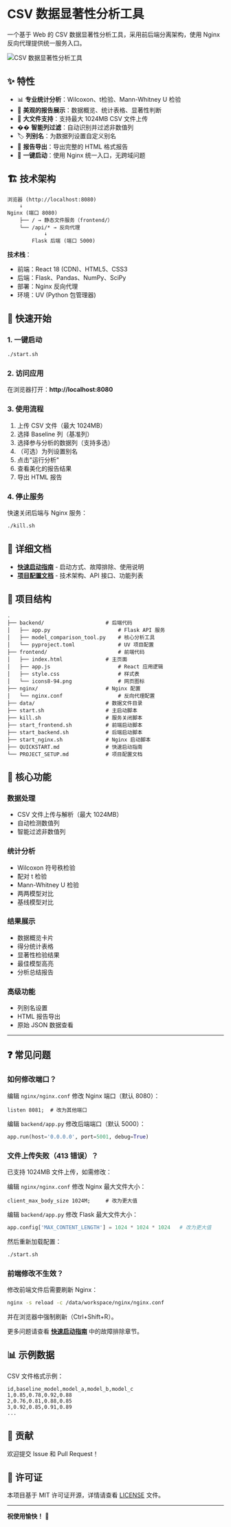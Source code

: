 # CSV 数据显著性分析工具

一个基于 Web 的 CSV 数据显著性分析工具，采用前后端分离架构，使用 Nginx 反向代理提供统一服务入口。

![CSV 数据显著性分析工具](./document/PagePreview.jpeg)

## ✨ 特性

- 📊 **专业统计分析**：Wilcoxon、t检验、Mann-Whitney U 检验
- 🎨 **美观的报告展示**：数据概览、统计表格、显著性判断
- 📁 **大文件支持**：支持最大 1024MB CSV 文件上传
- �� **智能列过滤**：自动识别并过滤非数值列
- 🏷️ **列别名**：为数据列设置自定义别名
- 💾 **报告导出**：导出完整的 HTML 格式报告
- 🚀 **一键启动**：使用 Nginx 统一入口，无跨域问题

## 🏗️ 技术架构

```
浏览器 (http://localhost:8080)
    ↓
Nginx (端口 8080)
    ├── / → 静态文件服务（frontend/）
    └── /api/* → 反向代理
            ↓
        Flask 后端 (端口 5000)
```

**技术栈**：
- 前端：React 18 (CDN)、HTML5、CSS3
- 后端：Flask、Pandas、NumPy、SciPy
- 部署：Nginx 反向代理
- 环境：UV (Python 包管理器)

## 🚀 快速开始

### 1. 一键启动

```bash
./start.sh
```

### 2. 访问应用

在浏览器打开：**http://localhost:8080**

### 3. 使用流程

1. 上传 CSV 文件（最大 1024MB）
2. 选择 Baseline 列（基准列）
3. 选择参与分析的数据列（支持多选）
4. （可选）为列设置别名
5. 点击"运行分析"
6. 查看美化的报告结果
7. 导出 HTML 报告

### 4. 停止服务

快速关闭后端与 Nginx 服务：
```bash
./kill.sh
```

## 📖 详细文档

- **[快速启动指南](./QUICKSTART.md)** - 启动方式、故障排除、使用说明
- **[项目配置文档](./PROJECT_SETUP.md)** - 技术架构、API 接口、功能列表

## 📁 项目结构

```
.
├── backend/                    # 后端代码
│   ├── app.py                      # Flask API 服务
│   ├── model_comparison_tool.py    # 核心分析工具
│   └── pyproject.toml              # UV 项目配置
├── frontend/                       # 前端代码
│   ├── index.html              # 主页面
│   ├── app.js                      # React 应用逻辑
│   ├── style.css                   # 样式表
│   └── icons8-94.png               # 网页图标
├── nginx/                      # Nginx 配置
│   └── nginx.conf                  # 反向代理配置
├── data/                       # 数据文件目录
├── start.sh                    # 主启动脚本
├── kill.sh                     # 服务关闭脚本
├── start_frontend.sh           # 前端启动脚本
├── start_backend.sh            # 后端启动脚本
├── start_nginx.sh              # Nginx 启动脚本
├── QUICKSTART.md               # 快速启动指南
└── PROJECT_SETUP.md            # 项目配置文档
```

## 🔬 核心功能

### 数据处理
- CSV 文件上传与解析（最大 1024MB）
- 自动检测数值列
- 智能过滤非数值列

### 统计分析
- Wilcoxon 符号秩检验
- 配对 t 检验
- Mann-Whitney U 检验
- 两两模型对比
- 基线模型对比

### 结果展示
- 数据概览卡片
- 得分统计表格
- 显著性检验结果
- 最佳模型高亮
- 分析总结报告

### 高级功能
- 列别名设置
- HTML 报告导出
- 原始 JSON 数据查看

---

## ❓ 常见问题

### 如何修改端口？

编辑 `nginx/nginx.conf` 修改 Nginx 端口（默认 8080）：
```nginx
listen 8081;  # 改为其他端口
```

编辑 `backend/app.py` 修改后端端口（默认 5000）：
```python
app.run(host='0.0.0.0', port=5001, debug=True)
```

### 文件上传失败（413 错误）？

已支持 1024MB 文件上传，如需修改：

编辑 `nginx/nginx.conf` 修改 Nginx 最大文件大小：
```nginx
client_max_body_size 1024M;     # 改为更大值
```

编辑 `backend/app.py` 修改 Flask 最大文件大小：
```python
app.config['MAX_CONTENT_LENGTH'] = 1024 * 1024 * 1024   # 改为更大值
```

然后重新加载配置：
```bash
./start.sh
```

### 前端修改不生效？

修改前端文件后需要刷新 Nginx：
```bash
nginx -s reload -c /data/workspace/nginx/nginx.conf
```

并在浏览器中强制刷新（Ctrl+Shift+R）。

更多问题请查看 **[快速启动指南](./QUICKSTART.md)** 中的故障排除章节。

## 📊 示例数据

CSV 文件格式示例：

```csv
id,baseline_model,model_a,model_b,model_c
1,0.85,0.78,0.92,0.88
2,0.76,0.81,0.88,0.85
3,0.92,0.85,0.91,0.89
...
```

## 🤝 贡献

欢迎提交 Issue 和 Pull Request！

## 📄 许可证

本项目基于 MIT 许可证开源，详情请查看 [LICENSE](./LICENSE) 文件。

---

**祝使用愉快！** 🎉
